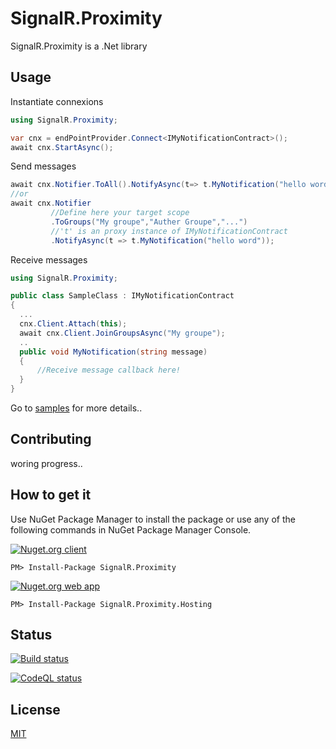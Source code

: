 # SignalR.Proximity

SignalR.Proximity is a .Net library 
 

## Usage 
Instantiate connexions
```csharp
using SignalR.Proximity;

var cnx = endPointProvider.Connect<IMyNotificationContract>();
await cnx.StartAsync();
```
Send messages
```csharp
await cnx.Notifier.ToAll().NotifyAsync(t=> t.MyNotification("hello word"));
//or
await cnx.Notifier
         //Define here your target scope
         .ToGroups("My groupe","Auther Groupe","...") 
         //'t' is an proxy instance of IMyNotificationContract 
         .NotifyAsync(t => t.MyNotification("hello word"));
```
Receive messages
```csharp
using SignalR.Proximity;

public class SampleClass : IMyNotificationContract
{
  ...
  cnx.Client.Attach(this);
  await cnx.Client.JoinGroupsAsync("My groupe");
  ..
  public void MyNotification(string message)
  {
      //Receive message callback here!
  }
}
```
Go to [samples](https://github.com/chrisfactory/SignalR.Proximity/tree/master/sample) for more details..
## Contributing
woring progress..

How to get it
--------------------------------
Use NuGet Package Manager to install the package or use any of the following commands in NuGet Package Manager Console.
 
[![Nuget.org client](http://img.shields.io/nuget/v/SignalR.Proximity.svg)](https://www.nuget.org/packages/SignalR.Proximity/)
```	
PM> Install-Package SignalR.Proximity
```
[![Nuget.org web app](http://img.shields.io/nuget/v/SignalR.Proximity.Hosting.svg)](https://www.nuget.org/packages/SignalR.Proximity.Hosting/)
```	 
PM> Install-Package SignalR.Proximity.Hosting
```
## Status
[![Build status](https://github.com/chrisfactory/SignalR.Proximity/workflows/.NET/badge.svg)](https://github.com/chrisfactory/SignalR.Proximity/actions?query=branch%3Amaster)

[![CodeQL status](https://github.com/chrisfactory/SignalR.Proximity/workflows/CodeQL/badge.svg)](https://github.com/chrisfactory/SignalR.Proximity/actions?query=branch%3Amaster)
## License
[MIT](https://choosealicense.com/licenses/mit/)